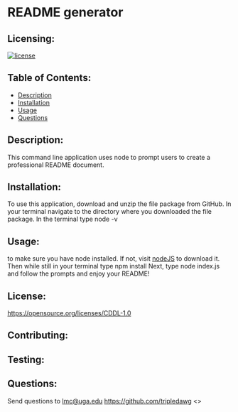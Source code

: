 #  README generator
  ## Licensing:
  [![license](https://img.shields.io/badge/license-Common%20Development%20and%20Distribution%20License-blue)](https://shields.io)
  ## Table of Contents: 
  - [Description](#description)
  - [Installation](#installation)
  - [Usage](#usage)
  - [Questions](#questions)


  ## Description:
  This command line application uses node to prompt users to create a professional README document. 
  ## Installation: 
  To use this application, download and unzip the file package from GitHub.  In your terminal navigate to the directory where you downloaded the file package.  In the terminal type    node -v 
  ## Usage: 
  to make sure you have node installed.  If not, visit [nodeJS](nodejs.org) to download it.  Then while still in your terminal type    npm install  Next, type    node index.js and follow the prompts and enjoy your README! 
  ## License: 
  https://opensource.org/licenses/CDDL-1.0 
  ## Contributing: 
   
  ## Testing: 
   
  ## Questions: 
  Send questions to lmc@uga.edu
  <https://github.com/tripledawg>
  <>